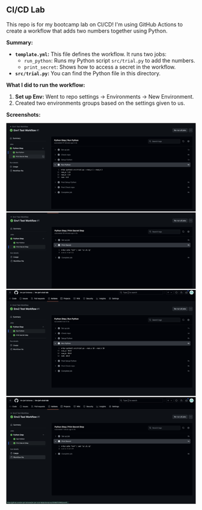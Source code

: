 ## CI/CD Lab

This repo is for my bootcamp lab on CI/CD! I'm using GitHub Actions to create a workflow that adds two numbers together using Python.

**Summary:**

- **`template.yml`:** This file defines the workflow. It runs two jobs:
  - `run_python`: Runs my Python script `src/trial.py` to add the numbers.
  - `print_secret`: Shows how to access a secret in the workflow.
- **`src/trial.py`:** You can find the Python file in this directory.

**What I did to run the workflow:**

1. **Set up Env:** Went to repo settings -> Environments -> New Environment.
2. Created two environments groups based on the settings given to us.

**Screenshots:**

<div>
    <img src="./img/env1_python.png" width="750px">
</div>
<div>
    <img src="./img/env1_secret.png" width="750px">
</div>
<div>
    <img src="./img/env2_python.png" width="750px">
</div>
<div>
    <img src="./img/env2_secret.png" width="750px">
</div>
